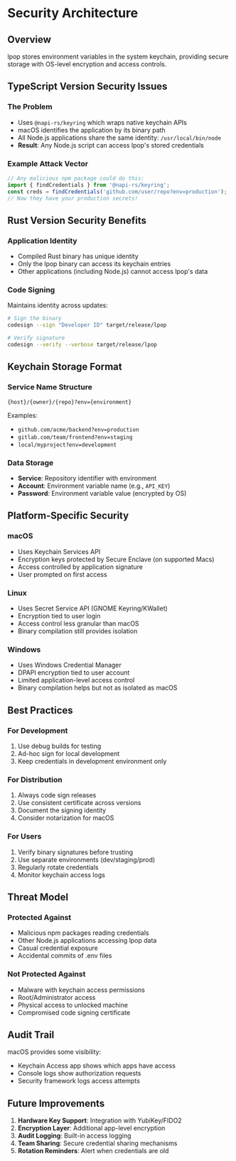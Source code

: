# Security Architecture

## Overview

lpop stores environment variables in the system keychain, providing secure storage with OS-level encryption and access controls.

## TypeScript Version Security Issues

### The Problem
- Uses `@napi-rs/keyring` which wraps native keychain APIs
- macOS identifies the application by its binary path
- All Node.js applications share the same identity: `/usr/local/bin/node`
- **Result**: Any Node.js script can access lpop's stored credentials

### Example Attack Vector
```javascript
// Any malicious npm package could do this:
import { findCredentials } from '@napi-rs/keyring';
const creds = findCredentials('github.com/user/repo?env=production');
// Now they have your production secrets!
```

## Rust Version Security Benefits

### Application Identity
- Compiled Rust binary has unique identity
- Only the lpop binary can access its keychain entries
- Other applications (including Node.js) cannot access lpop's data

### Code Signing
Maintains identity across updates:
```bash
# Sign the binary
codesign --sign "Developer ID" target/release/lpop

# Verify signature
codesign --verify --verbose target/release/lpop
```

## Keychain Storage Format

### Service Name Structure
```
{host}/{owner}/{repo}?env={environment}
```

Examples:
- `github.com/acme/backend?env=production`
- `gitlab.com/team/frontend?env=staging`
- `local/myproject?env=development`

### Data Storage
- **Service**: Repository identifier with environment
- **Account**: Environment variable name (e.g., `API_KEY`)
- **Password**: Environment variable value (encrypted by OS)

## Platform-Specific Security

### macOS
- Uses Keychain Services API
- Encryption keys protected by Secure Enclave (on supported Macs)
- Access controlled by application signature
- User prompted on first access

### Linux
- Uses Secret Service API (GNOME Keyring/KWallet)
- Encryption tied to user login
- Access control less granular than macOS
- Binary compilation still provides isolation

### Windows
- Uses Windows Credential Manager
- DPAPI encryption tied to user account
- Limited application-level access control
- Binary compilation helps but not as isolated as macOS

## Best Practices

### For Development
1. Use debug builds for testing
2. Ad-hoc sign for local development
3. Keep credentials in development environment only

### For Distribution
1. Always code sign releases
2. Use consistent certificate across versions
3. Document the signing identity
4. Consider notarization for macOS

### For Users
1. Verify binary signatures before trusting
2. Use separate environments (dev/staging/prod)
3. Regularly rotate credentials
4. Monitor keychain access logs

## Threat Model

### Protected Against
- Malicious npm packages reading credentials
- Other Node.js applications accessing lpop data
- Casual credential exposure
- Accidental commits of .env files

### Not Protected Against
- Malware with keychain access permissions
- Root/Administrator access
- Physical access to unlocked machine
- Compromised code signing certificate

## Audit Trail

macOS provides some visibility:
- Keychain Access app shows which apps have access
- Console logs show authorization requests
- Security framework logs access attempts

## Future Improvements

1. **Hardware Key Support**: Integration with YubiKey/FIDO2
2. **Encryption Layer**: Additional app-level encryption
3. **Audit Logging**: Built-in access logging
4. **Team Sharing**: Secure credential sharing mechanisms
5. **Rotation Reminders**: Alert when credentials are old
